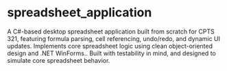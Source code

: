 # spreadsheet_application
A C#-based desktop spreadsheet application built from scratch for CPTS 321, featuring formula parsing, cell referencing, undo/redo, and dynamic UI updates. Implements core spreadsheet logic using clean object-oriented design and .NET WinForms..  Built with testability in mind, and designed to simulate core spreadsheet behavior.
